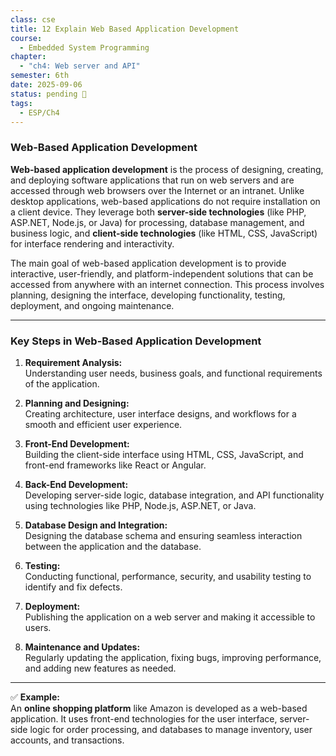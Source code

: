 ```yaml
---
class: cse
title: 12 Explain Web Based Application Development
course:
  - Embedded System Programming
chapter:
  - "ch4: Web server and API"
semester: 6th
date: 2025-09-06
status: pending 🛑
tags:
  - ESP/Ch4
---
```


### **Web-Based Application Development**

**Web-based application development** is the process of designing, creating, and deploying software applications that run on web servers and are accessed through web browsers over the Internet or an intranet. Unlike desktop applications, web-based applications do not require installation on a client device. They leverage both **server-side technologies** (like PHP, ASP.NET, Node.js, or Java) for processing, database management, and business logic, and **client-side technologies** (like HTML, CSS, JavaScript) for interface rendering and interactivity.

The main goal of web-based application development is to provide interactive, user-friendly, and platform-independent solutions that can be accessed from anywhere with an internet connection. This process involves planning, designing the interface, developing functionality, testing, deployment, and ongoing maintenance.

---

### **Key Steps in Web-Based Application Development**

1. **Requirement Analysis:**  
    Understanding user needs, business goals, and functional requirements of the application.
    
2. **Planning and Designing:**  
    Creating architecture, user interface designs, and workflows for a smooth and efficient user experience.
    
3. **Front-End Development:**  
    Building the client-side interface using HTML, CSS, JavaScript, and front-end frameworks like React or Angular.
    
4. **Back-End Development:**  
    Developing server-side logic, database integration, and API functionality using technologies like PHP, Node.js, ASP.NET, or Java.
    
5. **Database Design and Integration:**  
    Designing the database schema and ensuring seamless interaction between the application and the database.
    
6. **Testing:**  
    Conducting functional, performance, security, and usability testing to identify and fix defects.
    
7. **Deployment:**  
    Publishing the application on a web server and making it accessible to users.
    
8. **Maintenance and Updates:**  
    Regularly updating the application, fixing bugs, improving performance, and adding new features as needed.
    

---

✅ **Example:**  
An **online shopping platform** like Amazon is developed as a web-based application. It uses front-end technologies for the user interface, server-side logic for order processing, and databases to manage inventory, user accounts, and transactions.
